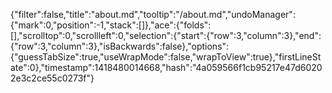 {"filter":false,"title":"about.md","tooltip":"/about.md","undoManager":{"mark":0,"position":-1,"stack":[]},"ace":{"folds":[],"scrolltop":0,"scrollleft":0,"selection":{"start":{"row":3,"column":3},"end":{"row":3,"column":3},"isBackwards":false},"options":{"guessTabSize":true,"useWrapMode":false,"wrapToView":true},"firstLineState":0},"timestamp":1418480014668,"hash":"4a059566f1cb95217e47d60202e3c2ce55c0273f"}